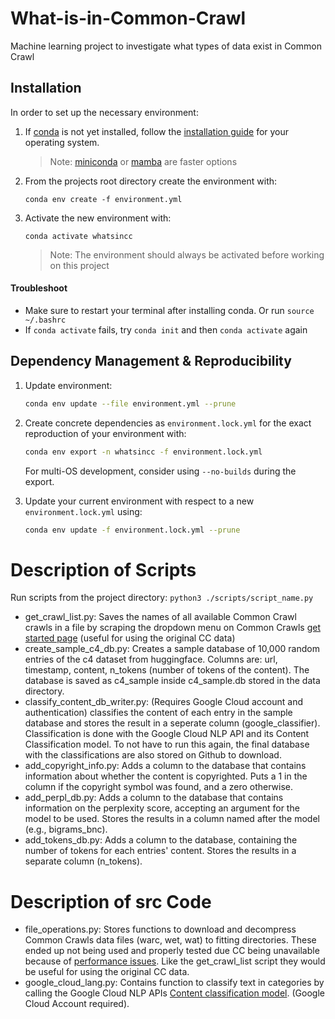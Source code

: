 # What-is-in-Common-Crawl
Machine learning project to investigate what types of data exist in Common Crawl

## Installation

In order to set up the necessary environment:

1. If [conda] is not yet installed, follow the [installation guide] for your operating system.
   > Note: [miniconda] or [mamba] are faster options
2. From the projects root directory create the environment with:
   ```
   conda env create -f environment.yml
   ```
3. Activate the new environment with:
   ```
   conda activate whatsincc
   ```
   > Note: The environment should always be activated before working on this project
#### Troubleshoot
- Make sure to restart your terminal after installing conda. Or run ```source ~/.bashrc```
- If ```conda activate``` fails, try ```conda init``` and then ```conda activate``` again


## Dependency Management & Reproducibility

1. Update environment:
   ```bash
   conda env update --file environment.yml --prune
   ```

2. Create concrete dependencies as `environment.lock.yml` for the exact reproduction of your
   environment with:
   ```bash
   conda env export -n whatsincc -f environment.lock.yml
   ```
   For multi-OS development, consider using `--no-builds` during the export.
3. Update your current environment with respect to a new `environment.lock.yml` using:
   ```bash
   conda env update -f environment.lock.yml --prune
   ```
# Description of Scripts
Run scripts from the project directory: ```python3 ./scripts/script_name.py```
- get_crawl_list.py: Saves the names of all available Common Crawl crawls in a file by scraping the dropdown menu on Common Crawls [get started page] (useful for using the original CC data)
- create_sample_c4_db.py: Creates a sample database of 10,000 random entries of the c4 dataset from huggingface. Columns are: url, timestamp, content, n_tokens (number of tokens of the content). The database is saved as c4_sample inside c4_sample.db stored in the data directory.
- classify_content_db_writer.py: (Requires Google Cloud account and authentication) classifies the content of each entry in the sample database and stores the result in a seperate column (google_classifier). Classification is done with the Google Cloud NLP API and its Content Classification model. To not have to run this again, the final database with the classifications are also stored on Github to download.
- add_copyright_info.py: Adds a column to the database that contains information about whether the content is copyrighted. Puts a 1 in the column if the copyright symbol was found, and a zero otherwise.
- add_perpl_db.py: Adds a column to the database that contains information on the perplexity score, accepting an argument for the model to be used. Stores the results in a column named after the model (e.g., bigrams_bnc).
- add_tokens_db.py: Adds a column to the database, containing the number of tokens for each entries' content. Stores the results in a separate column (n_tokens).

# Description of src Code
- file_operations.py: Stores functions to download and decompress Common Crawls data files (warc, wet, wat) to fitting directories. These ended up not being used and properly tested due CC being unavailable because of [performance issues]. Like the get_crawl_list script they would be useful for using the original CC data.
- google_cloud_lang.py: Contains function to classify text in categories by calling the Google Cloud NLP APIs [Content classification model]. (Google Cloud Account required).

[conda]: https://docs.conda.io/
[installation guide]: https://docs.conda.io/projects/conda/en/latest/user-guide/install/index.html
[miniconda]: https://docs.conda.io/en/latest/miniconda.html
[mamba]: https://mamba.readthedocs.io/en/latest/installation.html#installation
[get started page]: https://commoncrawl.org/get-started
[performance issues]: https://commoncrawl.org/blog/oct-nov-2023-performance-issues
[Content classification model]: https://cloud.google.com/natural-language/docs/classifying-text
